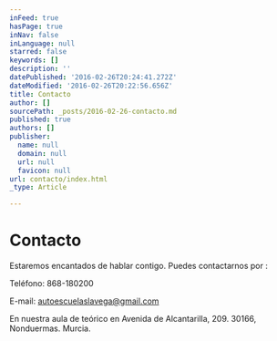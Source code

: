 ```yaml
---
inFeed: true
hasPage: true
inNav: false
inLanguage: null
starred: false
keywords: []
description: ''
datePublished: '2016-02-26T20:24:41.272Z'
dateModified: '2016-02-26T20:22:56.656Z'
title: Contacto
author: []
sourcePath: _posts/2016-02-26-contacto.md
published: true
authors: []
publisher:
  name: null
  domain: null
  url: null
  favicon: null
url: contacto/index.html
_type: Article

---
```

# Contacto

Estaremos encantados de hablar contigo. Puedes contactarnos por :

Teléfono: 868-180200

E-mail: autoescuelaslavega@gmail.com

En nuestra aula de teórico en Avenida de Alcantarilla, 209\. 30166, Nonduermas. Murcia.